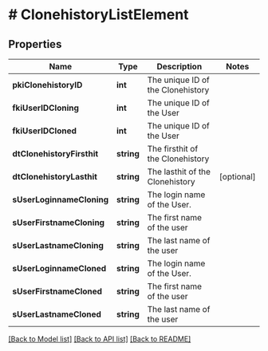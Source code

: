 # # ClonehistoryListElement

## Properties

Name | Type | Description | Notes
------------ | ------------- | ------------- | -------------
**pkiClonehistoryID** | **int** | The unique ID of the Clonehistory |
**fkiUserIDCloning** | **int** | The unique ID of the User |
**fkiUserIDCloned** | **int** | The unique ID of the User |
**dtClonehistoryFirsthit** | **string** | The firsthit of the Clonehistory |
**dtClonehistoryLasthit** | **string** | The lasthit of the Clonehistory | [optional]
**sUserLoginnameCloning** | **string** | The login name of the User. |
**sUserFirstnameCloning** | **string** | The first name of the user |
**sUserLastnameCloning** | **string** | The last name of the user |
**sUserLoginnameCloned** | **string** | The login name of the User. |
**sUserFirstnameCloned** | **string** | The first name of the user |
**sUserLastnameCloned** | **string** | The last name of the user |

[[Back to Model list]](../../README.md#models) [[Back to API list]](../../README.md#endpoints) [[Back to README]](../../README.md)
